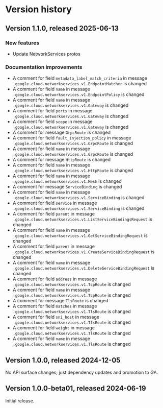 # Version history

## Version 1.1.0, released 2025-06-13

### New features

- Update NetworkServices protos

### Documentation improvements

- A comment for field `metadata_label_match_criteria` in message `.google.cloud.networkservices.v1.EndpointMatcher` is changed
- A comment for field `name` in message `.google.cloud.networkservices.v1.EndpointPolicy` is changed
- A comment for field `name` in message `.google.cloud.networkservices.v1.Gateway` is changed
- A comment for field `ports` in message `.google.cloud.networkservices.v1.Gateway` is changed
- A comment for field `scope` in message `.google.cloud.networkservices.v1.Gateway` is changed
- A comment for message `GrpcRoute` is changed
- A comment for field `fault_injection_policy` in message `.google.cloud.networkservices.v1.GrpcRoute` is changed
- A comment for field `name` in message `.google.cloud.networkservices.v1.GrpcRoute` is changed
- A comment for message `HttpRoute` is changed
- A comment for field `name` in message `.google.cloud.networkservices.v1.HttpRoute` is changed
- A comment for field `name` in message `.google.cloud.networkservices.v1.Mesh` is changed
- A comment for message `ServiceBinding` is changed
- A comment for field `name` in message `.google.cloud.networkservices.v1.ServiceBinding` is changed
- A comment for field `service` in message `.google.cloud.networkservices.v1.ServiceBinding` is changed
- A comment for field `parent` in message `.google.cloud.networkservices.v1.ListServiceBindingsRequest` is changed
- A comment for field `name` in message `.google.cloud.networkservices.v1.GetServiceBindingRequest` is changed
- A comment for field `parent` in message `.google.cloud.networkservices.v1.CreateServiceBindingRequest` is changed
- A comment for field `name` in message `.google.cloud.networkservices.v1.DeleteServiceBindingRequest` is changed
- A comment for field `address` in message `.google.cloud.networkservices.v1.TcpRoute` is changed
- A comment for field `name` in message `.google.cloud.networkservices.v1.TcpRoute` is changed
- A comment for message `TlsRoute` is changed
- A comment for field `matches` in message `.google.cloud.networkservices.v1.TlsRoute` is changed
- A comment for field `sni_host` in message `.google.cloud.networkservices.v1.TlsRoute` is changed
- A comment for field `weight` in message `.google.cloud.networkservices.v1.TlsRoute` is changed
- A comment for field `name` in message `.google.cloud.networkservices.v1.TlsRoute` is changed

## Version 1.0.0, released 2024-12-05

No API surface changes; just dependency updates and promotion to GA.

## Version 1.0.0-beta01, released 2024-06-19

Initial release.
